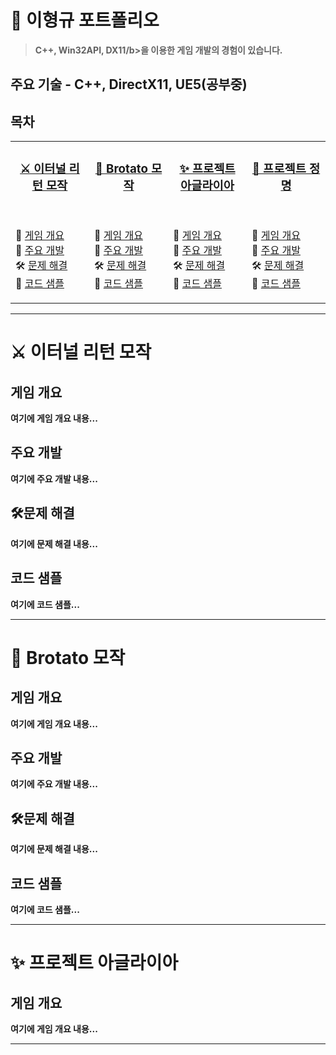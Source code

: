 # 📑 이형규 포트폴리오
>   <b>C++, Win32API, DX11/b>을 이용한 게임 개발의 경험이 있습니다. <br>

## <b> 주요 기술 - C++, DirectX11, UE5(공부중) </b>

## 목차 
<table>
  <tbody>
    <tr>
      <td valign="top" width="25%" align="center">
        <h3><a href="#%EF%B8%8F-이터널-리턴-모작-1">⚔️ 이터널 리턴 모작</a></h3>
        <br>
        <p align="left">
          📖 <a href="#게임-개요">게임 개요</a><br>
          🔨 <a href="#주요-개발">주요 개발</a><br>
          🛠️ <a href="#%EF%B8%8F문제-해결">문제 해결</a><br>
          📑 <a href="#코드-샘플">코드 샘플</a>
        </p>
      </td>
      <td valign="top" width="25%" align="center">
        <h3><a href="#%EF%B8%8F-Brotato-모작">🎯 Brotato 모작</a></h3>
        <br>
        <p align="left">
          📖 <a href="#게임-개요-1">게임 개요</a><br>
          🔨 <a href="#주요-개발-1">주요 개발</a><br>
          🛠️ <a href="#%EF%B8%8F문제-해결-1">문제 해결</a><br>
          📑 <a href="#코드-샘플-1">코드 샘플</a>
        </p>
      </td>
      <td valign="top" width="25%" align="center">
        <h3><a href="#%EF%B8%8F-프로젝트-아글라이아">✨ 프로젝트 아글라이아</a></h3>
        <br>
        <p align="left">
          📖 <a href="#게임-개요-2">게임 개요</a><br>
          🔨 <a href="#주요-개발-2">주요 개발</a><br>
          🛠️ <a href="#%EF%B8%8F문제-해결-2">문제 해결</a><br>
          📑 <a href="#코드-샘플-2">코드 샘플</a>
        </p>
      </td>
      <td valign="top" width="25%" align="center">
        <h3><a href="#%EF%B8%8F-프로젝트-정명">🌟 프로젝트 정명</a></h3>
        <br>
        <p align="left">
          📖 <a href="#게임-개요-3">게임 개요</a><br>
          🔨 <a href="#주요-개발-3">주요 개발</a><br>
          🛠️ <a href="#%EF%B8%8F문제-해결-3">문제 해결</a><br>
          📑 <a href="#코드-샘플-3">코드 샘플</a>
        </p>
      </td>
    </tr>
  </tbody>
</table>

---

# ⚔️ 이터널 리턴 모작

## 게임 개요
여기에 게임 개요 내용...

## 주요 개발
여기에 주요 개발 내용...

## 🛠️문제 해결
여기에 문제 해결 내용...

## 코드 샘플
여기에 코드 샘플...

---

# 🎯 Brotato 모작

## 게임 개요
여기에 게임 개요 내용...

## 주요 개발
여기에 주요 개발 내용...

## 🛠️문제 해결
여기에 문제 해결 내용...

## 코드 샘플
여기에 코드 샘플...

---

# ✨ 프로젝트 아글라이아

## 게임 개요
여기에 게임 개요 내용...

---


